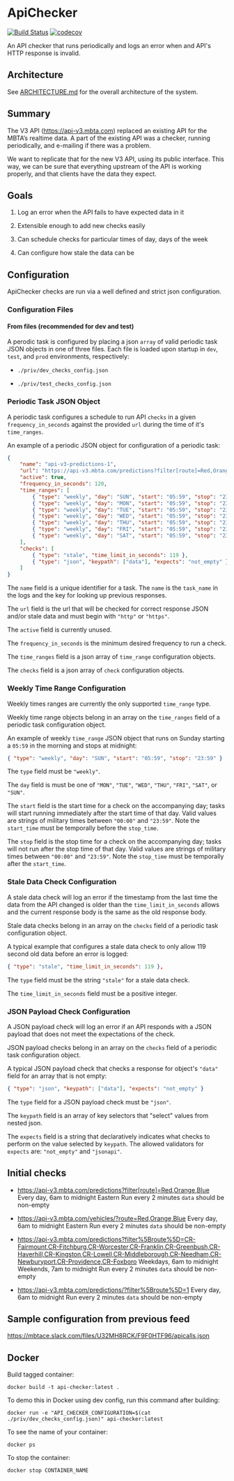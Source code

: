 # ApiChecker

[![Build Status](https://semaphoreci.com/api/v1/mbta/api-checker/branches/master/badge.svg)](https://semaphoreci.com/mbta/api-checker)
[![codecov](https://codecov.io/gh/mbta/api-checker/branch/master/graph/badge.svg)](https://codecov.io/gh/mbta/api-checker)

An API checker that runs periodically and logs an error when and API's HTTP response is invalid.

## Architecture

See [ARCHITECTURE.md](ARCHITECTURE.md) for the overall architecture of the system.

## Summary

The V3 API (https://api-v3.mbta.com) replaced an existing API for the MBTA’s realtime data. A part of the existing API was a checker, running periodically, and e-mailing if there was a problem.

We want to replicate that for the new V3 API, using its public interface. This way, we can be sure that everything upstream of the API is working properly, and that clients have the data they expect.

## Goals

1. Log an error when the API fails to have expected data in it

2. Extensible enough to add new checks easily

3. Can schedule checks for particular times of day, days of the week

4. Can configure how stale the data can be


## Configuration

ApiChecker checks are run via a well defined and strict json configuration.

### Configuration Files

#### From files (recommended for dev and test)

A perodic task is configured by placing a json `array` of valid periodic task JSON objects in one of three files. Each file is loaded upon startup in `dev`, `test`, and `prod` environments, respectively:

+ `./priv/dev_checks_config.json`

+ `./priv/test_checks_config.json`

### Periodic Task JSON Object

A periodic task configures a schedule to run API `checks` in a given `frequency_in_seconds` against the provided `url` during the time of it's `time_ranges`.

An example of a periodic JSON object for configuration of a periodic task:

```json
{
    "name": "api-v3-predictions-1",
    "url": "https://api-v3.mbta.com/predictions?filter[route]=Red,Orange,Blue",
    "active": true,
    "frequency_in_seconds": 120,
    "time_ranges": [
        { "type": "weekly", "day": "SUN", "start": "05:59", "stop": "23:59" },
        { "type": "weekly", "day": "MON", "start": "05:59", "stop": "23:59" },
        { "type": "weekly", "day": "TUE", "start": "05:59", "stop": "23:59" },
        { "type": "weekly", "day": "WED", "start": "05:59", "stop": "23:59" },
        { "type": "weekly", "day": "THU", "start": "05:59", "stop": "23:59" },
        { "type": "weekly", "day": "FRI", "start": "05:59", "stop": "23:59" },
        { "type": "weekly", "day": "SAT", "start": "05:59", "stop": "23:59" }
    ],
    "checks": [
        { "type": "stale", "time_limit_in_seconds": 119 },
        { "type": "json", "keypath": ["data"], "expects": "not_empty" }
    ]
}
```

The `name` field is a unique identifier for a task. The `name` is the `task_name` in the logs and the key for looking up previous responses.

The `url` field is the url that will be checked for correct response JSON and/or stale data and must begin with `"http"` or `"https"`.

The `active` field is currently unused.

The `frequency_in_seconds` is the minimum desired frequency to run a check.

The `time_ranges` field is a json array of `time_range` configuration objects.

The `checks` field is a json array of `check` configuration objects.

### Weekly Time Range Configuration

Weekly times ranges are currently the only supported `time_range` type.

Weekly time range objects belong in an array on the `time_ranges` field of a periodic task configuration object.

An example of weekly `time_range` JSON object that runs on Sunday starting a `05:59` in the morning and stops at midnight:

```json
{ "type": "weekly", "day": "SUN", "start": "05:59", "stop": "23:59" }
```

The `type` field must be `"weekly"`.

The `day` field is must be one of `"MON"`, `"TUE"`, `"WED"`, `"THU"`, `"FRI"`, `"SAT"`, or `"SUN"`.

The `start` field is the start time for a check on the accompanying day; tasks will start running immediately after the start time of that day. Valid values are strings of military times between `"00:00"` and `"23:59"`. Note the `start_time` must be temporally before the `stop_time`.

The `stop` field is the stop time for a check on the accompanying day; tasks will not run after the stop time of that day. Valid values are strings of military times between `"00:00"` and `"23:59"`. Note the `stop_time` must be temporally after the `start_time`.


### Stale Data Check Configuration

A stale data check will log an error if the timestamp from the last time the data from the API changed is older than the `time_limit_in_seconds` allows and the current response body is the same as the old response body.

Stale data checks belong in an array on the `checks` field of a periodic task configuration object.

A typical example that configures a stale data check to only allow 119 second old data before an error is logged:

```json
{ "type": "stale", "time_limit_in_seconds": 119 },
```

The `type` field must be the string `"stale"` for a stale data check.

The `time_limit_in_seconds` field must be a positive integer.

### JSON Payload Check Configuration

A JSON payload check will log an error if an API responds with a JSON payload that does not meet the expectations of the check.

JSON payload checks belong in an array on the `checks` field of a periodic task configuration object.

A typical JSON payload check that checks a response for object's `"data"` field for an array that is not empty:

```json 
{ "type": "json", "keypath": ["data"], "expects": "not_empty" }
```

The `type` field for a JSON payload check must be `"json"`.

The `keypath` field is an array of key selectors that "select" values from nested json.

The `expects` field is a string that declaratively indicates what checks to
perform on the value selected by `keypath`. The allowed validators for
`expects` are: `"not_empty"` and `"jsonapi"`.

## Initial checks

+ https://api-v3.mbta.com/predictions?filter[route]=Red,Orange,Blue Every day, 6am to midnight Eastern
Run every 2 minutes
`data` should be non-empty

 + https://api-v3.mbta.com/vehicles/?route=Red,Orange,Blue
Every day, 6am to midnight Eastern
Run every 2 minutes
`data` should be non-empty

+ https://api-v3.mbta.com/predictions?filter%5Broute%5D=CR-Fairmount,CR-Fitchburg,CR-Worcester,CR-Franklin,CR-Greenbush,CR-Haverhill,CR-Kingston,CR-Lowell,CR-Middleborough,CR-Needham,CR-Newburyport,CR-Providence,CR-Foxboro
Weekdays, 6am to midnight
Weekends, 7am to midnight
Run every 2 minutes
`data` should be non-empty

+ https://api-v3.mbta.com/predictions/?filter%5Broute%5D=1
Every day, 6am to midnight
Run every 2 minutes
`data` should be non-empty

## Sample configuration from previous feed

https://mbtace.slack.com/files/U32MH8RCK/F9F0HTF96/apicalls.json

## Docker

Build tagged container:

`docker build -t api-checker:latest .`

To demo this in Docker using dev config, run this command after building:

`docker run -e "API_CHECKER_CONFIGURATION=$(cat ./priv/dev_checks_config.json)" api-checker:latest`

To see the name of your container:

`docker ps`

To stop the container:

`docker stop CONTAINER_NAME`
